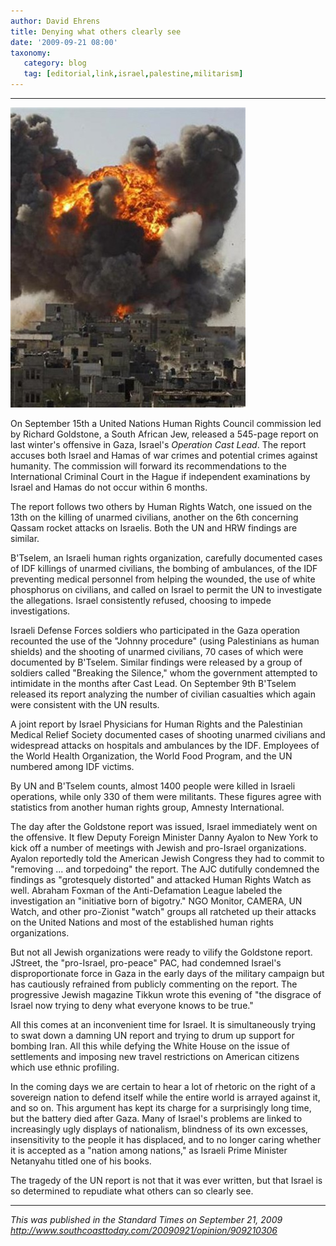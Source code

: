 ```yaml
---
author: David Ehrens
title: Denying what others clearly see
date: '2009-09-21 08:00'
taxonomy:
   category: blog
   tag: [editorial,link,israel,palestine,militarism]
---
```

---

[![gaza-attack-011409-2](gazaattack0114092.jpg "gaza-attack-011409-2")](gazaattack0114092.jpg)

On September 15th a United Nations Human Rights Council commission led by Richard Goldstone, a South African Jew, released a 545-page report on last winter's offensive in Gaza, Israel's _Operation Cast Lead_. The report accuses both Israel and Hamas of war crimes and potential crimes against humanity. The commission will forward its recommendations to the International Criminal Court in the Hague if independent examinations by Israel and Hamas do not occur within 6 months.

The report follows two others by Human Rights Watch, one issued on the 13th on the killing of unarmed civilians, another on the 6th concerning Qassam rocket attacks on Israelis. Both the UN and HRW findings are similar.

B'Tselem, an Israeli human rights organization, carefully documented cases of IDF killings of unarmed civilians, the bombing of ambulances, of the IDF preventing medical personnel from helping the wounded, the use of white phosphorus on civilians, and called on Israel to permit the UN to investigate the allegations. Israel consistently refused, choosing to impede investigations.

Israeli Defense Forces soldiers who participated in the Gaza operation recounted the use of the "Johnny procedure" (using Palestinians as human shields) and the shooting of unarmed civilians, 70 cases of which were documented by B'Tselem. Similar findings were released by a group of soldiers called "Breaking the Silence," whom the government attempted to intimidate in the months after Cast Lead. On September 9th B'Tselem released its report analyzing the number of civilian casualties which again were consistent with the UN results.

A joint report by Israel Physicians for Human Rights and the Palestinian Medical Relief Society documented cases of shooting unarmed civilians and widespread attacks on hospitals and ambulances by the IDF. Employees of the World Health Organization, the World Food Program, and the UN numbered among IDF victims.

By UN and B'Tselem counts, almost 1400 people were killed in Israeli operations, while only 330 of them were militants. These figures agree with statistics from another human rights group, Amnesty International.

The day after the Goldstone report was issued, Israel immediately went on the offensive. It flew Deputy Foreign Minister Danny Ayalon to New York to kick off a number of meetings with Jewish and pro-Israel organizations. Ayalon reportedly told the American Jewish Congress they had to commit to "removing ... and torpedoing" the report. The AJC dutifully condemned the findings as "grotesquely distorted" and attacked Human Rights Watch as well. Abraham Foxman of the Anti-Defamation League labeled the investigation an "initiative born of bigotry." NGO Monitor, CAMERA, UN Watch, and other pro-Zionist "watch" groups all ratcheted up their attacks on the United Nations and most of the established human rights organizations.

But not all Jewish organizations were ready to vilify the Goldstone report. JStreet, the "pro-Israel, pro-peace" PAC, had condemned Israel's disproportionate force in Gaza in the early days of the military campaign but has cautiously refrained from publicly commenting on the report. The progressive Jewish magazine Tikkun wrote this evening of "the disgrace of Israel now trying to deny what everyone knows to be true."

All this comes at an inconvenient time for Israel. It is simultaneously trying to swat down a damning UN report and trying to drum up support for bombing Iran. All this while defying the White House on the issue of settlements and imposing new travel restrictions on American citizens which use ethnic profiling.

In the coming days we are certain to hear a lot of rhetoric on the right of a sovereign nation to defend itself while the entire world is arrayed against it, and so on. This argument has kept its charge for a surprisingly long time, but the battery died after Gaza. Many of Israel's problems are linked to increasingly ugly displays of nationalism, blindness of its own excesses, insensitivity to the people it has displaced, and to no longer caring whether it is accepted as a "nation among nations," as Israeli Prime Minister Netanyahu titled one of his books.

The tragedy of the UN report is not that it was ever written, but that Israel is so determined to repudiate what others can so clearly see.

-----

*This was published in the Standard Times on September 21, 2009*<br>
*<http://www.southcoasttoday.com/20090921/opinion/909210306>*

